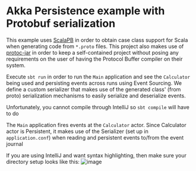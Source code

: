 # Akka Persistence example with Protobuf serialization

This example uses [ScalaPB](https://trueaccord.github.io/ScalaPB/) in order to obtain case class support for Scala when
generating code from `*.proto` files. This project also makes use of [protoc-jar](https://github.com/os72/protoc-jar) in
order to keep a self-contained project without posing any requirements on the user of having the Protocol Buffer
compiler on their system.

Execute `sbt run` in order to run the `Main` application and see the `Calculator` being used and persisting events
across runs using Event Sourcing. We define a custom serializer that makes use of the generated class'
(from proto) serialization mechanisms to easily serialize and deserialize events.

Unfortunately, you cannot compile through IntelliJ so `sbt compile` will have to do

The `Main` application fires events at the `Calculator` actor. Since Calculator actor is Persistent, it makes use of the
 Serializer (set up in `application.conf`) when reading and persistent events to/from the event journal
 
 If you are using IntelliJ and want syntax highlighting, then make sure your directory setup looks like this:
 ![image](https://cloud.githubusercontent.com/assets/14280155/14578746/e1a8e258-035e-11e6-86af-5a74669930d5.png)
